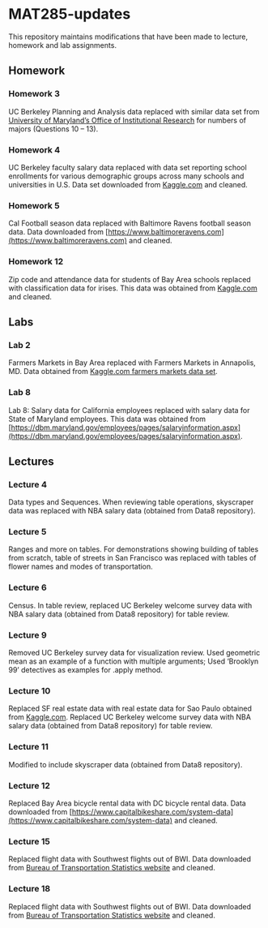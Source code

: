 # MAT285-updates

This repository maintains modifications that have been made to lecture, homework and lab assignments.  

## Homework

### Homework 3 
UC Berkeley Planning and Analysis data replaced with similar data set from [University of Maryland’s Office of Institutional Research](https://www.irpa.umd.edu) for numbers of majors (Questions 10 – 13). 

### Homework 4 
UC Berkeley faculty salary data replaced with data set reporting school enrollments for various demographic groups across many schools and universities in U.S.  Data set downloaded from [Kaggle.com](https://www.kaggle.com) and cleaned.  

### Homework 5 
Cal Football season data replaced with Baltimore Ravens football season data.  Data downloaded from [https://www.baltimoreravens.com](https://www.baltimoreravens.com) and cleaned. 

### Homework 12 
Zip code and attendance data for students of Bay Area schools replaced with classification data for irises.  This data was obtained from [Kaggle.com](https://www.kaggle.com) and cleaned.  

## Labs

### Lab 2 
Farmers Markets in Bay Area replaced with Farmers Markets in Annapolis, MD.  Data obtained from [Kaggle.com farmers markets data set](https://www.kaggle.com/madeleineferguson/farmers-markets-in-the-united-states).

### Lab 8
Lab 8: Salary data for California employees replaced with salary data for State of Maryland employees.  This data was obtained from [https://dbm.maryland.gov/employees/pages/salaryinformation.aspx](https://dbm.maryland.gov/employees/pages/salaryinformation.aspx).

## Lectures

### Lecture 4
Data types and Sequences.  When reviewing table operations, skyscraper data was replaced with NBA salary data (obtained from Data8 repository).

### Lecture 5
Ranges and more on tables.  For demonstrations showing building of tables from scratch, table of streets in San Francisco was replaced with tables of flower names and modes of transportation.  

### Lecture 6 
Census.  In table review, replaced UC Berkeley welcome survey data with NBA salary data (obtained from Data8 repository) for table review.

### Lecture 9 
Removed UC Berkeley survey data for visualization review.  Used geometric mean as an example of a function with multiple arguments; Used ‘Brooklyn 99’ detectives as examples for .apply method. 

### Lecture 10
Replaced SF real estate data with real estate data for Sao Paulo obtained from [Kaggle.com](https://www.kaggle.com).  Replaced UC Berkeley welcome survey data with NBA salary data (obtained from Data8 repository) for table review.

### Lecture 11
Modified to include skyscraper data  (obtained from Data8 repository).

### Lecture 12 
Replaced Bay Area bicycle rental data with DC bicycle rental data.  Data downloaded from [https://www.capitalbikeshare.com/system-data](https://www.capitalbikeshare.com/system-data) and cleaned. 

### Lecture 15
Replaced flight data with Southwest flights out of BWI.  Data downloaded from [Bureau of Transportation Statistics website](https://www.bts.gov/) and cleaned. 

### Lecture 18
Replaced flight data with Southwest flights out of BWI.  Data downloaded from [Bureau of Transportation Statistics website](https://www.bts.gov/) and cleaned.




